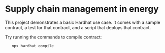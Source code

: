 # Supply chain management in energy

This project demonstrates a basic Hardhat use case. It comes with a sample contract, a test for that contract, and a script that deploys that contract.

Try running the commands to compile contract:

```npm i
   npx hardhat compile
```
